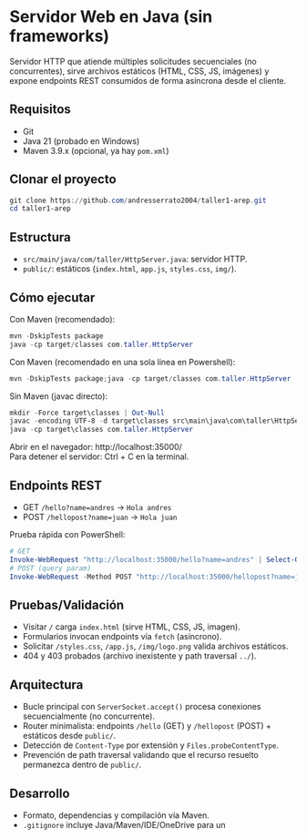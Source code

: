# Servidor Web en Java (sin frameworks)

Servidor HTTP que atiende múltiples solicitudes secuenciales (no concurrentes), sirve archivos estáticos (HTML, CSS, JS, imágenes) y expone endpoints REST consumidos de forma asíncrona desde el cliente.

## Requisitos
- Git
- Java 21 (probado en Windows)
- Maven 3.9.x (opcional, ya hay `pom.xml`)

## Clonar el proyecto
```powershell
git clone https://github.com/andresserrato2004/taller1-arep.git
cd taller1-arep
```

## Estructura
- `src/main/java/com/taller/HttpServer.java`: servidor HTTP.
- `public/`: estáticos (`index.html`, `app.js`, `styles.css`, `img/`).

## Cómo ejecutar

Con Maven (recomendado):
```powershell
mvn -DskipTests package
java -cp target/classes com.taller.HttpServer
```
Con Maven (recomendado en una sola linea en Powershell):
```powershell
mvn -DskipTests package;java -cp target/classes com.taller.HttpServer
```

Sin Maven (javac directo):
```powershell
mkdir -Force target\classes | Out-Null
javac -encoding UTF-8 -d target\classes src\main\java\com\taller\HttpServer.java
java -cp target\classes com.taller.HttpServer
```

Abrir en el navegador: http://localhost:35000/  
Para detener el servidor: Ctrl + C en la terminal.

## Endpoints REST
- GET `/hello?name=andres` → `Hola andres`
- POST `/hellopost?name=juan` → `Hola juan`

Prueba rápida con PowerShell:
```powershell
# GET
Invoke-WebRequest "http://localhost:35000/hello?name=andres" | Select-Object -Expand Content
# POST (query param)
Invoke-WebRequest -Method POST "http://localhost:35000/hellopost?name=juan" | Select-Object -Expand Content
```

## Pruebas/Validación
- Visitar `/` carga `index.html` (sirve HTML, CSS, JS, imagen).
- Formularios invocan endpoints vía `fetch` (asíncrono).
- Solicitar `/styles.css`, `/app.js`, `/img/logo.png` valida archivos estáticos.
- 404 y 403 probados (archivo inexistente y path traversal `../`).

## Arquitectura
- Bucle principal con `ServerSocket.accept()` procesa conexiones secuencialmente (no concurrente).
- Router minimalista: endpoints `/hello` (GET) y `/hellopost` (POST) + estáticos desde `public/`.
- Detección de `Content-Type` por extensión y `Files.probeContentType`.
- Prevención de path traversal validando que el recurso resuelto permanezca dentro de `public/`.

## Desarrollo
- Formato, dependencias y compilación vía Maven.
- `.gitignore` incluye Java/Maven/IDE/OneDrive para un